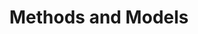 ---
title: "Methods and Models"
img: "opnsr-test.webp"
link: "./methods/content"
weight: 4
type: "projects"
layout: "single"
---